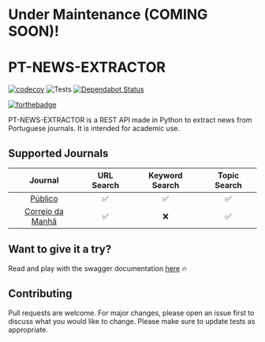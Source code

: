 # Under Maintenance (COMING SOON)!
# PT-NEWS-EXTRACTOR
[![codecov](https://codecov.io/gh/spamz23/PT-NEWS_EXTRACTOR/branch/master/graph/badge.svg?token=KxMeNY2V78)](undefined)
![Tests](https://github.com/spamz23/PT-NEWS_EXTRACTOR/workflows/Tests/badge.svg)
[![Dependabot Status](https://api.dependabot.com/badges/status?host=github&repo=spamz23/PT-NEWS_EXTRACTOR)](https://dependabot.com)

[![forthebadge](https://forthebadge.com/images/badges/made-with-python.svg)](https://forthebadge.com)

PT-NEWS-EXTRACTOR is a REST API made in Python to extract news from Portuguese journals. It is intended for academic use.

## Supported Journals
| Journal | URL Search | Keyword Search | Topic Search
|:---:|:---:|:---:|:---:|
| [Público](https://www.publico.pt/) | :white_check_mark: | :white_check_mark: | :white_check_mark: |
| [Correio da Manhã](https://www.cmjornal.pt/) | :white_check_mark: | :x: | :white_check_mark: |


## Want to give it a try?
Read and play with the swagger documentation [here](https://pt-news-extractor.herokuapp.com/api/v1/) :fire:

## Contributing
Pull requests are welcome. For major changes, please open an issue first to discuss what you would like to change. Please make sure to update tests as appropriate.

